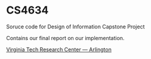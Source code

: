 CS4634
======

Soruce code for Design of Information Capstone Project

Contains our final report on our implementation.

<a href="http://www.ncr.vt.edu/arlington/">Virginia Tech Research Center &mdash; Arlington</a>
